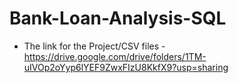 # Bank-Loan-Analysis-SQL

- The link for the Project/CSV files - https://drive.google.com/drive/folders/1TM-uIVOp2oYyp6lYEF9ZwxFIzU8KkfX9?usp=sharing
